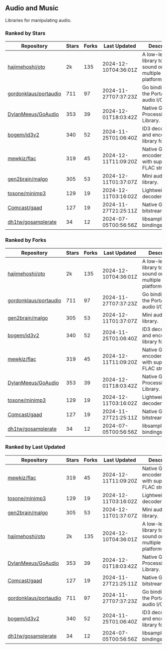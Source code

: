 ## Audio and Music

Libraries for manipulating audio.

### Ranked by Stars

| Repository | Stars | Forks | Last Updated | Description | 
|------------|-------|-------|--------------|-------------|
| [hajimehoshi/oto](https://github.com/hajimehoshi/oto) | 2k | 135 | 2024-12-10T04:36:01Z |  A low-level library to play sound on multiple platforms. |
| [gordonklaus/portaudio](https://github.com/gordonklaus/portaudio) | 711 | 97 | 2024-11-27T07:37:23Z |  Go bindings for the PortAudio audio I/O library. |
| [DylanMeeus/GoAudio](https://github.com/DylanMeeus/GoAudio) | 353 | 39 | 2024-12-01T18:03:42Z |  Native Go Audio Processing Library. |
| [bogem/id3v2](https://github.com/bogem/id3v2) | 340 | 52 | 2024-11-25T01:06:40Z |  ID3 decoding and encoding library for Go. |
| [mewkiz/flac](https://github.com/mewkiz/flac) | 319 | 45 | 2024-12-11T11:09:20Z |  Native Go FLAC encoder/decoder with support for FLAC streams. |
| [gen2brain/malgo](https://github.com/gen2brain/malgo) | 305 | 53 | 2024-12-11T01:37:07Z |  Mini audio library. |
| [tosone/minimp3](https://github.com/tosone/minimp3) | 129 | 19 | 2024-12-11T03:16:02Z |  Lightweight MP3 decoder library. |
| [Comcast/gaad](https://github.com/Comcast/gaad) | 127 | 19 | 2024-11-27T21:25:11Z |  Native Go AAC bitstream parser. |
| [dh1tw/gosamplerate](https://github.com/dh1tw/gosamplerate) | 34 | 12 | 2024-07-05T00:56:56Z |  libsamplerate bindings for go. |

### Ranked by Forks

| Repository | Stars | Forks | Last Updated | Description | 
|------------|-------|-------|--------------|-------------|
| [hajimehoshi/oto](https://github.com/hajimehoshi/oto) | 2k | 135 | 2024-12-10T04:36:01Z |  A low-level library to play sound on multiple platforms. |
| [gordonklaus/portaudio](https://github.com/gordonklaus/portaudio) | 711 | 97 | 2024-11-27T07:37:23Z |  Go bindings for the PortAudio audio I/O library. |
| [gen2brain/malgo](https://github.com/gen2brain/malgo) | 305 | 53 | 2024-12-11T01:37:07Z |  Mini audio library. |
| [bogem/id3v2](https://github.com/bogem/id3v2) | 340 | 52 | 2024-11-25T01:06:40Z |  ID3 decoding and encoding library for Go. |
| [mewkiz/flac](https://github.com/mewkiz/flac) | 319 | 45 | 2024-12-11T11:09:20Z |  Native Go FLAC encoder/decoder with support for FLAC streams. |
| [DylanMeeus/GoAudio](https://github.com/DylanMeeus/GoAudio) | 353 | 39 | 2024-12-01T18:03:42Z |  Native Go Audio Processing Library. |
| [tosone/minimp3](https://github.com/tosone/minimp3) | 129 | 19 | 2024-12-11T03:16:02Z |  Lightweight MP3 decoder library. |
| [Comcast/gaad](https://github.com/Comcast/gaad) | 127 | 19 | 2024-11-27T21:25:11Z |  Native Go AAC bitstream parser. |
| [dh1tw/gosamplerate](https://github.com/dh1tw/gosamplerate) | 34 | 12 | 2024-07-05T00:56:56Z |  libsamplerate bindings for go. |

### Ranked by Last Updated

| Repository | Stars | Forks | Last Updated | Description | 
|------------|-------|-------|--------------|-------------|
| [mewkiz/flac](https://github.com/mewkiz/flac) | 319 | 45 | 2024-12-11T11:09:20Z |  Native Go FLAC encoder/decoder with support for FLAC streams. |
| [tosone/minimp3](https://github.com/tosone/minimp3) | 129 | 19 | 2024-12-11T03:16:02Z |  Lightweight MP3 decoder library. |
| [gen2brain/malgo](https://github.com/gen2brain/malgo) | 305 | 53 | 2024-12-11T01:37:07Z |  Mini audio library. |
| [hajimehoshi/oto](https://github.com/hajimehoshi/oto) | 2k | 135 | 2024-12-10T04:36:01Z |  A low-level library to play sound on multiple platforms. |
| [DylanMeeus/GoAudio](https://github.com/DylanMeeus/GoAudio) | 353 | 39 | 2024-12-01T18:03:42Z |  Native Go Audio Processing Library. |
| [Comcast/gaad](https://github.com/Comcast/gaad) | 127 | 19 | 2024-11-27T21:25:11Z |  Native Go AAC bitstream parser. |
| [gordonklaus/portaudio](https://github.com/gordonklaus/portaudio) | 711 | 97 | 2024-11-27T07:37:23Z |  Go bindings for the PortAudio audio I/O library. |
| [bogem/id3v2](https://github.com/bogem/id3v2) | 340 | 52 | 2024-11-25T01:06:40Z |  ID3 decoding and encoding library for Go. |
| [dh1tw/gosamplerate](https://github.com/dh1tw/gosamplerate) | 34 | 12 | 2024-07-05T00:56:56Z |  libsamplerate bindings for go. |

